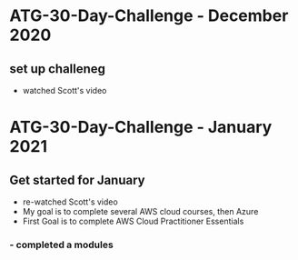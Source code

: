 # ATG-30-Day-Challenge - December 2020
## set up challeneg
- watched Scott's video
# ATG-30-Day-Challenge - January 2021
## Get started for January
- re-watched Scott's video
- My goal is to complete several AWS cloud courses, then Azure
- First Goal is to complete AWS Cloud Practitioner Essentials
### - completed a modules
